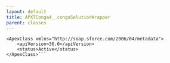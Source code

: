 ```yaml
---
layout: default
title: APXTConga4__congaSolutionWrapper
parent: classes
---
```


```<?xml version="1.0" encoding="UTF-8"?>
<ApexClass xmlns="http://soap.sforce.com/2006/04/metadata">
    <apiVersion>36.0</apiVersion>
    <status>Active</status>
</ApexClass>```
